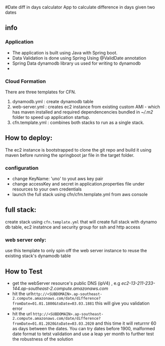 #Date diff in days calculator
App to calculate difference in days given two dates

## info
### Application
- The application is built using Java with Spring boot.
- Data Validation is done using Spring Using @ValidDate annotation
- Spring Data dynamodb library us used for writing to dynamodb
-

### Cloud Formation
There are three templates for CFN.
1. dynamodb.yml : create dynamodb table
2. web-server.yml : creates ec2 instance from existing custom AMI - which has maven installed and required dependencencies bundled in *~/.m2* folder to speed
up application startup.
3. cfn.template.yml : combines both stacks to run  as a single stack.

## How to deploy:
The ec2 instance is bootstrapped to clone the git repo and build it using maven before running the springboot jar file in the target folder.
### configuration
- change KeyName: 'uno' to yout aws key pair
- change accessKey and secret in application.properties file under resources to your own credentials
- launch the full stack using cfn/cfm.template.yml from aws  console

## full stack:
 create stack using `cfn.template.yml` that will create full stack with dynamo db table, ec2 instatnce and security group for ssh and http access

### web server only:
use this template to only spin off the web server instance to reuse the existing stack's dynamodb table
  

## How to Test
-  get the webServer resource's public DNS (ipV4) , e.g _ec2-13-211-233-144.ap-southeast-2.compute.amazonaws.com_
- hit the url`http://<SUBDOMAIN>.ap-southeast-2.compute.amazonaws.com/date/difference?fromDate=01.01.1800&toDate=03.03.1881`
this will give you validation error
- hit the url `http://<SUBDOMAIN>.ap-southeast-2.compute.amazonaws.com/date/difference?fromDate=01.01.2020&toDate=03.03.2020`
and this time it will returrnr 60 as days between the dates. You can try dates before 1900, malformed date format to tetst validation
and use a leap yer month to further test the robustness of the solution
